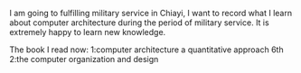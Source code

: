 I am going to fulfilling military service in Chiayi, I want to record what I learn about computer architecture during
the period of military service. It is extremely happy to learn new knowledge.

The book I read now: 1:computer architecture a quantitative approach 6th
                     2:the computer organization and design